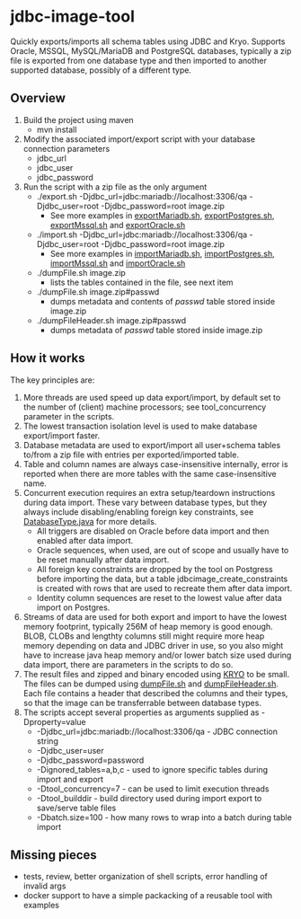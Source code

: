 # jdbc-image-tool
Quickly exports/imports all schema tables using JDBC and Kryo. Supports Oracle, MSSQL, MySQL/MariaDB and PostgreSQL databases, typically a zip file is exported from one database type and then imported to another supported database, possibly  of a different type.

## Overview
1. Build the project using maven
   * mvn install
2. Modify the associated import/export script with your database connection parameters
   * jdbc_url
   * jdbc_user
   * jdbc_password
3. Run the script with a zip file as the only argument
   * ./export.sh -Djdbc_url=jdbc:mariadb://localhost:3306/qa -Djdbc_user=root -Djdbc_password=root image.zip
      * See more examples in [exportMariadb.sh](exportMariadb.sh), [exportPostgres.sh](exportPostgres.sh), [exportMssql.sh](exportMssql.sh) and [exportOracle.sh](exportOracle.sh)
   * ./import.sh -Djdbc_url=jdbc:mariadb://localhost:3306/qa -Djdbc_user=root -Djdbc_password=root image.zip
      * See more examples in [importMariadb.sh](importMariadb.sh), [importPostgres.sh](importPostgres.sh), [importMssql.sh](importMssql.sh) and [importOracle.sh](importOracle.sh)
   * ./dumpFile.sh image.zip
      * lists the tables contained in the file, see next item
   * ./dumpFile.sh image.zip#passwd
      * dumps metadata and contents of _passwd_ table stored inside image.zip
   * ./dumpFileHeader.sh image.zip#passwd
      * dumps metadata of _passwd_ table stored inside image.zip

## How it works
The key principles are:
1. More threads are used speed up data export/import, by default set to the number of (client) 
machine processors; see tool_concurrency parameter in the scripts.
1. The lowest transaction isolation level is used to make database export/import faster. 
1. Database metadata are used to export/import all user+schema tables to/from a zip file with entries 
per exported/imported table.
1. Table and column names are always case-insensitive internally, error is reported when there are more tables 
with the same case-insensitive name.
1. Concurrent execution requires an extra setup/teardown instructions during data import. 
These vary between database types, but they always include disabling/enabling foreign 
key constraints, see [DatabaseType.java](src/pz/tool/jdbcimage/main/DatabaseType.java) for more details.
   * All triggers are disabled on Oracle before data import and then enabled after data import.
   * Oracle sequences, when used, are out of scope and usually have to be reset manually after data import.
   * All foreign key constraints are dropped by the tool on Postgress before importing the data, but a table jdbcimage_create_constraints is created with rows that are used to recreate them after data import.  
   * Identity column sequences are reset to the lowest value after data import on Postgres.
1. Streams of data are used for both export and import to have the lowest memory footprint, typically 256M of heap 
memory is good enough. BLOB, CLOBs and lengthty columns still might require more heap memory depending on data 
and JDBC driver in use, so you also might have to increase java heap memory and/or lower batch size used during 
data import, there are parameters in the scripts to do so.
1. The result files and zipped and binary encoded using [KRYO](https://github.com/EsotericSoftware/kryo) to be small. The files can be dumped using [dumpFile.sh](dumpFile.sh) and [dumpFileHeader.sh](dumpFileHeader.sh). Each file contains a header that described the columns and their types, so that the image can be transferrable between database types.
1. The scripts accept several properties as arguments supplied as -Dproperty=value
   * -Djdbc_url=jdbc:mariadb://localhost:3306/qa - JDBC connection string 
   * -Djdbc_user=user 
   * -Djdbc_password=password 
   * -Dignored_tables=a,b,c - used to ignore specific tables during import and export 
   * -Dtool_concurrency=7 - can be used to limit execution threads
   * -Dtool_builddir - build directory used during import export to save/serve table files
   * -Dbatch.size=100 - how many rows to wrap into a batch during table import

## Missing pieces
* tests, review, better organization of shell scripts, error handling of invalid args
* docker support to have a simple packacking of a reusable tool with examples
